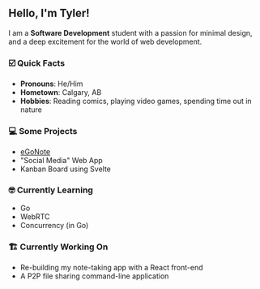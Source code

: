 ## Hello, I'm Tyler!
 I am a **Software Development** student with a passion for minimal design, and a deep excitement for the world of web development.

 ### ☑️ Quick Facts
 - **Pronouns**: He/Him
 - **Hometown**: Calgary, AB
 - **Hobbies**: Reading comics, playing video games, spending time out in nature

### 💻 Some Projects
- [eGoNote](https://www.egonote.app)
- "Social Media" Web App
- Kanban Board using Svelte

### 🤓 Currently Learning
- Go
- WebRTC
- Concurrency (in Go)

### 🏗️ Currently Working On
- Re-building my note-taking app with a React front-end
- A P2P file sharing command-line application 
